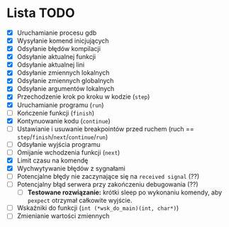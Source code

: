 # Lista TODO

- [x] Uruchamianie procesu gdb
- [x] Wysyłanie komend inicjujących
- [x] Odsyłanie błędów kompilacji
- [x] Odsyłanie aktualnej funkcji
- [x] Odsyłanie aktualnej lini
- [x] Odsyłanie zmiennych lokalnych
- [x] Odsyłanie zmiennych globalnych
- [x] Odsyłanie argumentów lokalnych
- [x] Przechodzenie krok po kroku w kodzie (`step`)
- [x] Uruchamianie programu (`run`)
- [ ] Kończenie funkcji (`finish`)
- [x] Kontynuowanie kodu (`continue`)
- [ ] Ustawianie i usuwanie breakpointów przed ruchem (ruch == `step`/`finish`/`next`/`continue`/`run`)
- [ ] Odsyłanie wyjścia programu
- [ ] Omijanie wchodzenia funkcji (`next`)
- [x] Limit czasu na komendę
- [x] Wychwytywanie błędów z sygnałami
- [ ] Potencjalne błędy nie zaczynające się na `received signal` (??)
- [ ] Potencjalny błąd serwera przy zakończeniu debugowania (??)
    - [ ] **Testowane rozwiązanie:** krótki sleep po wykonaniu komendy, aby `pexpect` otrzymał całkowite wyjście.
- [ ] Wskaźniki do funkcji (`int (*wsk_do_main)(int, char*)`)
- [ ] Zmienianie wartości zmiennych
